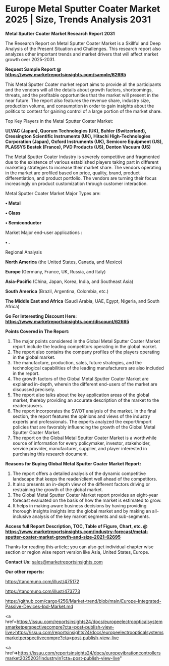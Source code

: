# Europe Metal Sputter Coater Market 2025 | Size, Trends Analysis 2031

<strong>Metal Sputter Coater Market Research Report 2031</strong>

The Research Report on Metal Sputter Coater Market is a Skillful and Deep Analysis of the Present Situation and Challenges. This research report also analyzes other important trends and market drivers that will affect market growth over 2025-2031.

<strong>Request Sample Report @ <a href=https://www.marketreportsinsights.com/sample/62695>https://www.marketreportsinsights.com/sample/62695</a></strong>

This Metal Sputter Coater market report aims to provide all the participants and the vendors will all the details about growth factors, shortcomings, threats, and the profitable opportunities that the market will present in the near future. The report also features the revenue share, industry size, production volume, and consumption in order to gain insights about the politics to contest for gaining control of a large portion of the market share.

Top Key Players in the Metal Sputter Coater Market:

<strong>ULVAC (Japan), Quorum Technologies (UK), Buhler (Switzerland), Cressington Scientific Instruments (UK), Hitachi High-Technologies Corporation (Japan), Oxford Instruments (UK), Semicore Equipment (US), PLASSYS Bestek (France), PVD Products (US), Denton Vacuum (US)</strong>

The Metal Sputter Coater Industry is severely competitive and fragmented due to the existence of various established players taking part in different marketing strategies to increase their market share. The vendors operating in the market are profiled based on price, quality, brand, product differentiation, and product portfolio. The vendors are turning their focus increasingly on product customization through customer interaction.

Metal Sputter Coater Market Major Types are:

<strong>• Metal

• Glass

• Semiconductor</strong>

Market Major end-user applications :

<strong>• .</strong>

Regional Analysis

</u><strong><b>North America</b></strong> (the United States, Canada, and Mexico)

<strong><b>Europe </b></strong>(Germany, France, UK, Russia, and Italy)

<strong><b>Asia-Pacific</b></strong> (China, Japan, Korea, India, and Southeast Asia)

<strong><b>South America</b></strong> (Brazil, Argentina, Colombia, etc.)

<strong><b>The Middle East and Africa</b></strong> (Saudi Arabia, UAE, Egypt, Nigeria, and South Africa)

<strong>Go For Interesting Discount Here: <a href=https://www.marketreportsinsights.com/discount/62695>https://www.marketreportsinsights.com/discount/62695</a></strong>

<strong>Points Covered in The Report:</strong>
<ol>
  <li>The major points considered in the Global Metal Sputter Coater Market report include the leading competitors operating in the global market.</li>
  <li>The report also contains the company profiles of the players operating in the global market.</li>
  <li>The manufacture, production, sales, future strategies, and the technological capabilities of the leading manufacturers are also included in the report.</li>
  <li>The growth factors of the Global Metal Sputter Coater Market are explained in-depth, wherein the different end-users of the market are discussed precisely.</li>
  <li>The report also talks about the key application areas of the global market, thereby providing an accurate description of the market to the readers/users.</li>
  <li>The report incorporates the SWOT analysis of the market. In the final section, the report features the opinions and views of the industry experts and professionals. The experts analyzed the export/import policies that are favorably influencing the growth of the Global Metal Sputter Coater Market.</li>
  <li>The report on the Global Metal Sputter Coater Market is a worthwhile source of information for every policymaker, investor, stakeholder, service provider, manufacturer, supplier, and player interested in purchasing this research document.</li>
</ol>
<strong>Reasons for Buying Global Metal Sputter Coater Market Report:</strong>

<ol>
  <li>The report offers a detailed analysis of the dynamic competitive landscape that keeps the reader/client well ahead of the competitors.</li>
  <li>It also presents an in-depth view of the different factors driving or restraining the growth of the global market.</li>
  <li>The Global Metal Sputter Coater Market report provides an eight-year forecast evaluated on the basis of how the market is estimated to grow.</li>
  <li>It helps in making aware business decisions by having providing thorough insights insights into the global market and by making an all-inclusive analysis of the key market segments and sub-segments.</li>
</ol>
<strong>Access full Report Description, TOC, Table of Figure, Chart, etc. @ <a href=https://www.marketreportsinsights.com/industry-forecast/metal-sputter-coater-market-growth-and-size-2021-62695>https://www.marketreportsinsights.com/industry-forecast/metal-sputter-coater-market-growth-and-size-2021-62695</a></strong>


Thanks for reading this article; you can also get individual chapter wise section or region wise report version like Asia, United States, Europe.

<strong>Contact Us:</strong>
sales@marketreportsinsights.com

<strong>Our other reports:</strong>

<a href=https://tanomuno.com/illust/475172>https://tanomuno.com/illust/475172</a>

<a href=https://tanomuno.com/illust/473773>https://tanomuno.com/illust/473773</a>

<a href=https://github.com/cargo4256/Market-trend/blob/main/Europe-Integrated-Passive-Devices-Ipd-Market.md>https://github.com/cargo4256/Market-trend/blob/main/Europe-Integrated-Passive-Devices-Ipd-Market.md</a>

<a href=https://issuu.com/reportsinsights24/docs/europeelectroopticalsystemsmarketperspectivecompre?cta=post-publish-view-live>https://issuu.com/reportsinsights24/docs/europeelectroopticalsystemsmarketperspectivecompre?cta=post-publish-view-live</a>

<a href=>https://issuu.com/reportsinsights24/docs/europevibrationcontrollersmarket20252031industryin?cta=post-publish-view-live</a>"

